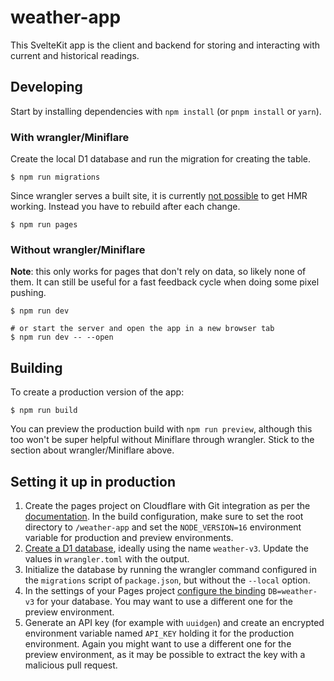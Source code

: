 # weather-app

This SvelteKit app is the client and backend for storing and interacting with
current and historical readings.

## Developing

Start by installing dependencies with `npm install` (or `pnpm install` or
`yarn`).

### With wrangler/Miniflare

Create the local D1 database and run the migration for creating the table.

```console
$ npm run migrations
```

Since wrangler serves a built site, it is currently
[not possible](https://github.com/sveltejs/kit/issues/2966)
to get HMR working. Instead you have to rebuild after each change.

```console
$ npm run pages
```

### Without wrangler/Miniflare

**Note**: this only works for pages that don't rely on data, so likely none of
them. It can still be useful for a fast feedback cycle when doing some pixel
pushing.

```console
$ npm run dev

# or start the server and open the app in a new browser tab
$ npm run dev -- --open
```

## Building

To create a production version of the app:

```console
$ npm run build
```

You can preview the production build with `npm run preview`, although this too
won't be super helpful without Miniflare through wrangler. Stick to the section
about wrangler/Miniflare above.

## Setting it up in production

1. Create the pages project on Cloudflare with Git integration as per the
   [documentation](https://developers.cloudflare.com/pages/get-started/).
   In the build configuration, make sure to set the root directory to
   `/weather-app` and set the `NODE_VERSION=16` environment variable for
   production and preview environments.
2. [Create a D1 database](https://developers.cloudflare.com/d1/get-started/#3-create-your-database),
   ideally using the name `weather-v3`. Update the values in `wrangler.toml`
   with the output.
3. Initialize the database by running the wrangler command configured in the
   `migrations` script of `package.json`, but without the `--local` option.
4. In the settings of your Pages project
   [configure the binding](https://developers.cloudflare.com/pages/platform/functions/bindings/#d1-databases)
   `DB=weather-v3` for your database. You may want to use a different one for
   the preview environment.
5. Generate an API key (for example with `uuidgen`) and create an encrypted
   environment variable named `API_KEY` holding it for the production
   environment. Again you might want to use a different one for the preview
   environment, as it may be possible to extract the key with a malicious pull
   request.
